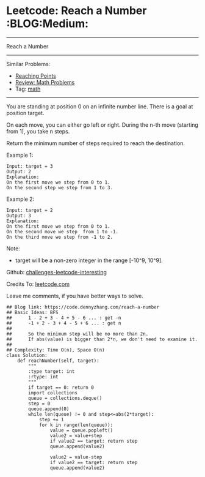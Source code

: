 # Leetcode: Reach a Number     :BLOG:Medium:


---

Reach a Number  

---

Similar Problems:  
-   [Reaching Points](https://code.dennyzhang.com/reaching-points)
-   [Review: Math Problems](https://code.dennyzhang.com/review-math)
-   Tag: [math](https://code.dennyzhang.com/tag/math)

---

You are standing at position 0 on an infinite number line. There is a goal at position target.  

On each move, you can either go left or right. During the n-th move (starting from 1), you take n steps.  

Return the minimum number of steps required to reach the destination.  

Example 1:  

    Input: target = 3
    Output: 2
    Explanation:
    On the first move we step from 0 to 1.
    On the second step we step from 1 to 3.

Example 2:  

    Input: target = 2
    Output: 3
    Explanation:
    On the first move we step from 0 to 1.
    On the second move we step  from 1 to -1.
    On the third move we step from -1 to 2.

Note:  
-   target will be a non-zero integer in the range [-10^9, 10^9].

Github: [challenges-leetcode-interesting](https://github.com/DennyZhang/challenges-leetcode-interesting/tree/master/reach-a-number)  

Credits To: [leetcode.com](https://leetcode.com/problems/reach-a-number/description/)  

Leave me comments, if you have better ways to solve.  

    ## Blog link: https://code.dennyzhang.com/reach-a-number
    ## Basic Ideas: BFS
    ##      1 - 2 + 3 - 4 + 5 - 6 ... : get -n
    ##      -1 + 2 - 3 + 4 - 5 + 6 ... : get n
    ##
    ##      So the minimum step will be no more than 2n.
    ##      If abs(value) is bigger than 2*n, we don't need to examine it.
    ##
    ## Complexity: Time O(n), Space O(n)
    class Solution:
        def reachNumber(self, target):
            """
            :type target: int
            :rtype: int
            """
            if target == 0: return 0
            import collections
            queue = collections.deque()
            step = 0
            queue.append(0)
            while len(queue) != 0 and step<=abs(2*target):
                step += 1
                for k in range(len(queue)):
                    value = queue.popleft()
                    value2 = value+step
                    if value2 == target: return step
                    queue.append(value2)
    
                    value2 = value-step
                    if value2 == target: return step
                    queue.append(value2)